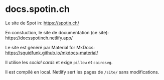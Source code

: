 # docs.spotin.ch

Le site de Spot in: https://spotin.ch/

En constuction, le site de documentation (ce site): https://docsspotinch.netlify.app/

Le site est généré par Material for MkDocs: https://squidfunk.github.io/mkdocs-material/

Il utilise les *social cards* et exige `pillow` et `cairosvg`.

Il est compilé en local. Netlify sert les pages de `/site/` sans modifications.